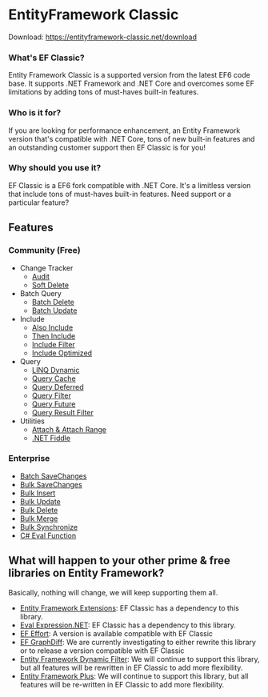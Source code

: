 # EntityFramework Classic

Download: https://entityframework-classic.net/download

### What's EF Classic?
Entity Framework Classic is a supported version from the latest EF6 code base. It supports .NET Framework and .NET Core and overcomes some EF limitations by adding tons of must-haves built-in features.

### Who is it for?
If you are looking for performance enhancement, an Entity Framework version that's compatible with .NET Core, tons of new built-in features and an outstanding customer support then EF Classic is for you!

### Why should you use it?
EF Classic is a EF6 fork compatible with .NET Core. It's a limitless version that include tons of must-haves built-in features. Need support or a particular feature? 

## Features

### Community (Free)
- Change Tracker
   - [Audit](https://entityframework-classic.net/audit)
   - [Soft Delete](https://entityframework-classic.net/soft-delete)
- Batch Query
   - [Batch Delete](https://entityframework-classic.net/delete-from-query)
   - [Batch Update](https://entityframework-classic.net/update-from-query)
- Include
   - [Also Include](https://entityframework-classic.net/also-include)
   - [Then Include](https://entityframework-classic.net/then-include)
   - [Include Filter](https://entityframework-classic.net/query-include-filter)
   - [Include Optimized](https://entityframework-classic.net/query-include-optimized)
- Query
   - [LINQ Dynamic](https://entityframework-classic.net/linq-dynamic)
   - [Query Cache](https://entityframework-classic.net/query-cache)
   - [Query Deferred](https://entityframework-classic.net/query-deferred)
   - [Query Filter](https://entityframework-classic.net/query-filter)
   - [Query Future](https://entityframework-classic.net/query-future)
   - [Query Result Filter](https://entityframework-classic.net/query-result-filter)
- Utilities
   - [Attach & Attach Range](https://entityframework-classic.net/attach)
   - [.NET Fiddle](https://entityframework-classic.net/net-fiddle)

### Enterprise
- [Batch SaveChanges](https://entityframework-classic.net/batch-save-changes)
- [Bulk SaveChanges](https://entityframework-classic.net/bulk-save-changes)
- [Bulk Insert](https://entityframework-classic.net/bulk-insert)
- [Bulk Update](https://entityframework-classic.net/bulk-update)
- [Bulk Delete](https://entityframework-classic.net/bulk-delete)
- [Bulk Merge](https://entityframework-classic.net/bulk-merge)
- [Bulk Synchronize](https://entityframework-classic.net/bulk-synchronize)
- [C# Eval Function](https://entityframework-classic.net/csharp-eval-function)

## What will happen to your other prime & free libraries on Entity Framework?
Basically, nothing will change, we will keep supporting them all.

- [Entity Framework Extensions](https://entityframework-extensions.net/): EF Classic has a dependency to this library.
- [Eval Expression.NET](https://eval-expression.net/): EF Classic has a dependency to this library.
- [EF Effort](https://www.nuget.org/packages/Z.EntityFramework.Classic.Effort/): A version is available compatible with EF Classic
- [EF GraphDiff](https://github.com/zzzprojects/GraphDiff): We are currently investigating to either rewrite this library or to release a version compatible with EF Classic
- [Entity Framework Dynamic Filter](https://entityframework-dynamicfilters.net/): We will continue to support this library, but all features will be rewritten in EF Classic to add more flexibility.
- [Entity Framework Plus](https://entityframework-plus.net/): We will continue to support this library, but all features will be re-written in EF Classic to add more flexibility.
